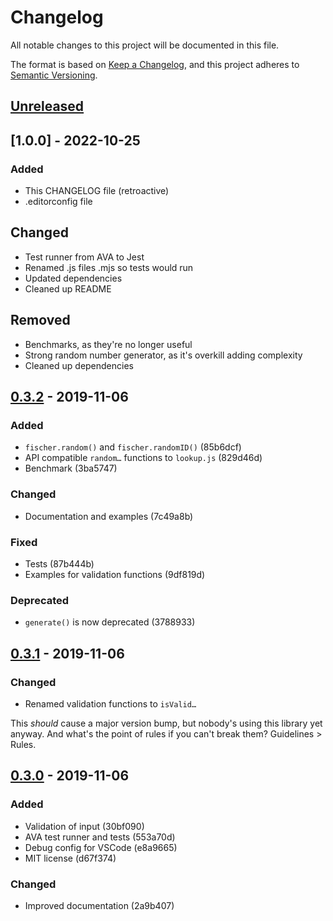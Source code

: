 # Changelog

All notable changes to this project will be documented in this file.

The format is based on [Keep a Changelog](https://keepachangelog.com/en/1.0.0/),
and this project adheres to [Semantic Versioning](https://semver.org/spec/v2.0.0.html).


## [Unreleased]

## [1.0.0] - 2022-10-25

### Added
- This CHANGELOG file (retroactive)
- .editorconfig file

## Changed
- Test runner from AVA to Jest
- Renamed .js files .mjs so tests would run
- Updated dependencies
- Cleaned up README

## Removed
- Benchmarks, as they're no longer useful
- Strong random number generator, as it's overkill adding complexity
- Cleaned up dependencies


## [0.3.2] - 2019-11-06

### Added
- `fischer.random()` and `fischer.randomID()` (85b6dcf)
- API compatible `random…` functions to `lookup.js` (829d46d)
- Benchmark (3ba5747)

### Changed
- Documentation and examples (7c49a8b)

### Fixed
- Tests (87b444b)
- Examples for validation functions (9df819d)

### Deprecated
- `generate()` is now deprecated (3788933)


## [0.3.1] - 2019-11-06

### Changed
- Renamed validation functions to `isValid…`

This _should_ cause a major version bump, but nobody's using this library yet anyway. And what's the point of rules if you can't break them? Guidelines > Rules.


## [0.3.0] - 2019-11-06
### Added
- Validation of input (30bf090)
- AVA test runner and tests (553a70d)
- Debug config for VSCode (e8a9665)
- MIT license (d67f374)

### Changed
- Improved documentation (2a9b407)


[Unreleased]: https://github.com/joakim/fischer960/compare/v0.3.2...HEAD
[0.3.2]: https://github.com/joakim/fischer960/compare/v0.3.1...v0.3.2
[0.3.1]: https://github.com/joakim/fischer960/compare/v0.3.0...v0.3.1
[0.3.0]: https://github.com/joakim/fischer960/compare/v0.2.0...v0.3.0
[0.2.0]: https://github.com/olivierlacan/keep-a-changelog/releases/tag/v0.2.0

